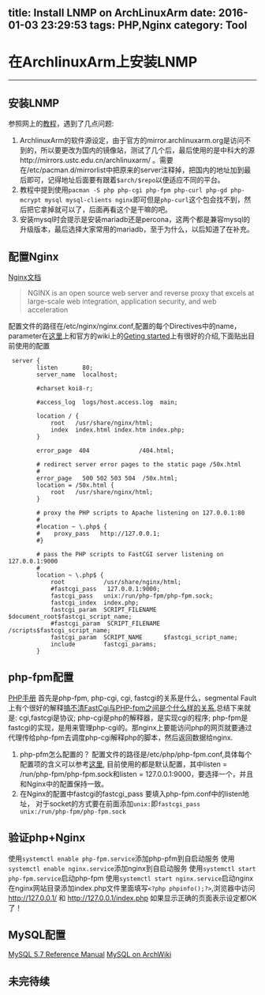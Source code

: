 title: Install LNMP on ArchLinuxArm
date: 2016-01-03 23:29:53
tags: PHP,Nginx
category: Tool
---
# 在ArchlinuxArm上安装LNMP

------

## 安装LNMP
参照网上的[教程](http://blog.csdn.net/spaceship20008/article/details/8456601)，遇到了几点问题:
1. ArchlinuxArm的软件源设定，由于官方的mirror.archlinuxarm.org是访问不到的，所以要更改为国内的镜像站，测试了几个后，最后使用的是中科大的源http://mirrors.ustc.edu.cn/archlinuxarm/ 。需要在/etc/pacman.d/mirrorlist中把原来的server注释掉，把国内的地址加到最后即可，记得地址后面要有跟着`$arch/$repo`以便适应不同的平台。
2. 教程中提到使用`pacman -S php php-cgi php-fpm php-curl php-gd php-mcrypt mysql mysql-clients nginx`即可但是`php-curl`这个包会找不到，然后把它拿掉就可以了，后面再看这个是干嘛的吧。
3. 安装mysql时会提示是安装mariadb还是percona，这两个都是兼容mysql的升级版本，最后选择大家常用的mariadb，至于为什么，以后知道了在补充。

## 配置Nginx
[Nginx文档](http://nginx.org/en/docs/)
> NGINX is an open source web server and reverse proxy that excels at large-scale web integration, application security, and web acceleration

配置文件的路径在/etc/nginx/nginx.conf,配置的每个Directives中的name，parameter在[这里](http://nginx.org/en/docs/)上和官方的wiki上的[Geting started](https://www.nginx.com/resources/wiki/start/)上有很好的介绍,下面贴出目前使用的配置

```
 server {
        listen       80;
        server_name  localhost;

        #charset koi8-r;

        #access_log  logs/host.access.log  main;

        location / {
            root   /usr/share/nginx/html;
            index  index.html index.htm index.php;
        }

        error_page  404              /404.html;

        # redirect server error pages to the static page /50x.html
        #
        error_page   500 502 503 504  /50x.html;
        location = /50x.html {
            root   /usr/share/nginx/html;
        }

        # proxy the PHP scripts to Apache listening on 127.0.0.1:80
        #
        #location ~ \.php$ {
        #    proxy_pass   http://127.0.0.1;
        #}

        # pass the PHP scripts to FastCGI server listening on 127.0.0.1:9000
        #
        location ~ \.php$ {
            root           /usr/share/nginx/html;
            #fastcgi_pass   127.0.0.1:9000;
            fastcgi_pass   unix:/run/php-fpm/php-fpm.sock;
            fastcgi_index  index.php;
            fastcgi_param  SCRIPT_FILENAME  $document_root$fastcgi_script_name;
            #fastcgi_param  SCRIPT_FILENAME  /scripts$fastcgi_script_name;
            fastcgi_param  SCRIPT_NAME      $fastcgi_script_name;
            include        fastcgi_params;
        }

```

## php-fpm配置
[PHP手册](http://php.net/manual/zh/)
首先是php-fpm, php-cgi, cgi, fastcgi的关系是什么，segmental Fault上有个很好的解释[搞不清FastCgi与PHP-fpm之间是个什么样的关系](http://segmentfault.com/q/1010000000256516),总结下来就是: cgi,fastcgi是协议; php-cgi是php的解释器，是实现cgi的程序; php-fpm是fastcgi的实现，是用来管理php-cgi的。那nginx上要能访问php的网页就要通过代理传给php-fpm去调度php-cgi解释php的脚本，然后返回数据给nginx.
1. php-pfm怎么配置的？ 配置文件的路径是/etc/php/php-fpm.conf,具体每个配置项的含义可以参考[这里](http://php.net/manual/zh/install.fpm.php), 目前使用的都是默认配置，其中listen = /run/php-fpm/php-fpm.sock和listen = 127.0.0.1:9000，要选择一个，并且和Nginx中的配置保持一致。
2. 在Nginx的配置中fastcgi的fastcgi_pass 要填入php-fpm.conf中的listen地址， 对于socket的方式要在前面添加`unix:`即`fastcgi_pass   unix:/run/php-fpm/php-fpm.sock`

## 验证php+Nginx
使用`systemctl enable php-fpm.service`添加php-pfm到自启动服务
使用`systemctl enable nginx.service`添加nginx到自启动服务
使用`systemctl start php-fpm.service`启动php-fpm
使用`systemctl start nginx.service`启动nginx
在nginx网站目录添加index.php文件里面填写`<?php phpinfo();?>`,浏览器中访问 http://127.0.0.1/ 和 http://127.0.0.1/index.php 如果显示正确的页面表示设定都OK了！

## MySQL配置
[MySQL 5.7 Reference Manual](http://dev.mysql.com/doc/refman/5.7/en/)
[MySQL on ArchWiki](https://wiki.archlinux.org/index.php/MySQL)
## 未完待续
